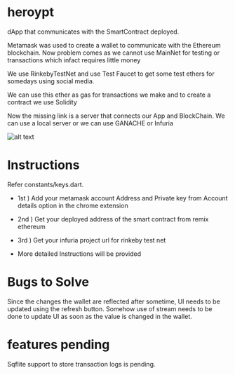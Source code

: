 # heroypt

dApp that communicates with the SmartContract deployed.

Metamask was used to create a wallet to communicate with the Ethereum blockchain. Now problem comes as we cannot use MainNet for testing or transactions which infact requires little money

We use RinkebyTestNet and use Test Faucet to get some test ethers for somedays using social media.

We can use this ether as gas for transactions we make and to create a contract we use
Solidity

Now the missing link is a server that connects our App and BlockChain.
We can use a local server or we can use
GANACHE or Infuria

![alt text](http://url/to/Heropyt.png)

# Instructions

Refer constants/keys.dart.

- 1st ) Add your metamask account Address and Private key from Account details option in the chrome extension
- 2nd ) Get your deployed address of the smart contract from remix ethereum
- 3rd ) Get your infuria project url for rinkeby test net

- More detailed Instructions will be provided

# Bugs to Solve

Since the changes the wallet are reflected after sometime, UI needs to be updated using the refresh button. Somehow use of stream needs to be done to update UI as soon as the value is changed in the wallet.
 
# features pending

Sqflite support to store transaction logs is pending.







